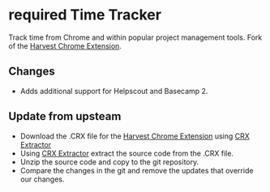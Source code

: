 # required Time Tracker

Track time from Chrome and within popular project management tools. Fork of the [Harvest Chrome Extension](https://chrome.google.com/webstore/detail/harvest-time-tracker/fbpiglieekigmkeebmeohkelfpjjlaia?hl=en).

## Changes
- Adds additional support for Helpscout and Basecamp 2.

## Update from upsteam
- Download the .CRX file for the [Harvest Chrome Extension](https://chrome.google.com/webstore/detail/harvest-time-tracker/fbpiglieekigmkeebmeohkelfpjjlaia?hl=en) using [CRX Extractor](https://crxextractor.com/)
- Using [CRX Extractor](https://crxextractor.com/) extract the source code from the .CRX file.
- Unzip the source code and copy to the git repository.
- Compare the changes in the git and remove the updates that override our changes.
